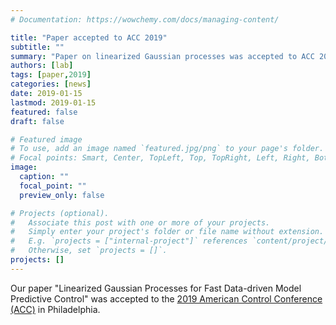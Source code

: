 ```yaml
---
# Documentation: https://wowchemy.com/docs/managing-content/

title: "Paper accepted to ACC 2019"
subtitle: ""
summary: "Paper on linearized Gaussian processes was accepted to ACC 2019."
authors: [lab]
tags: [paper,2019]
categories: [news]
date: 2019-01-15
lastmod: 2019-01-15
featured: false
draft: false

# Featured image
# To use, add an image named `featured.jpg/png` to your page's folder.
# Focal points: Smart, Center, TopLeft, Top, TopRight, Left, Right, BottomLeft, Bottom, BottomRight.
image:
  caption: ""
  focal_point: ""
  preview_only: false

# Projects (optional).
#   Associate this post with one or more of your projects.
#   Simply enter your project's folder or file name without extension.
#   E.g. `projects = ["internal-project"]` references `content/project/deep-learning/index.md`.
#   Otherwise, set `projects = []`.
projects: []
---
```


Our paper "Linearized Gaussian Processes for Fast Data-driven Model Predictive Control" was accepted to the [2019 American Control Conference (ACC)](http://acc2019.a2c2.org/) in Philadelphia.
